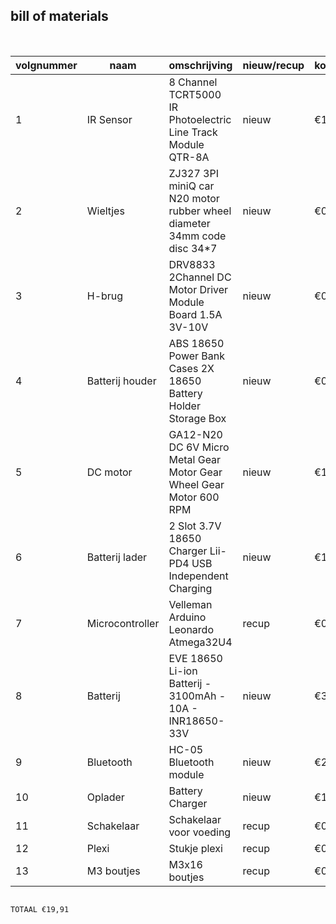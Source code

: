 ## bill of materials
<br />

|volgnummer|naam           |omschrijving                                                           |nieuw/recup|kostprijs/stuk|aantal|subtotaal|
|----------|----|------------|-----------|--------------|------|---------|
|         1|IR Sensor      |8 Channel TCRT5000 IR Photoelectric Line Track Module QTR-8A           |nieuw      |€1,45         |1     |€1,45    |
|         2|Wieltjes       |ZJ327 3PI miniQ car N20 motor rubber wheel diameter 34mm code disc 34*7|nieuw      |€0,07         |2     |€0,14    |
|         3|H-brug         |DRV8833 2Channel DC Motor Driver Module Board 1.5A 3V-10V              |nieuw      |€0,34         |1     |€0,34    |
|         4|Batterij houder|ABS 18650 Power Bank Cases 2X 18650 Battery Holder Storage Box         |nieuw      |€0,93         |1     |€0,93    |
|         5|DC motor       |GA12-N20 DC 6V Micro Metal Gear Motor Gear Wheel Gear Motor 600 RPM    |nieuw      |€1,79         |2     |€3,58    |
|         6|Batterij lader |2 Slot 3.7V 18650 Charger Lii-PD4 USB Independent Charging             |nieuw      |€1,99         |1     |€1,99    |
|         7|Microcontroller|Velleman Arduino Leonardo Atmega32U4                                   |recup      |€0,00         |1     |€0,00    |
|         8|Batterij       |EVE 18650 Li-ion Batterij - 3100mAh - 10A - INR18650-33V               |nieuw      |€3,50         |2     |€7,00    |
|         9|Bluetooth      |HC-05 Bluetooth module                                                 |nieuw      |€2,49         |1     |€2,49    |
|        10|Oplader        |Battery Charger                                                        |nieuw      |€1,99         |1     |€1,99    |
|        11|Schakelaar     |Schakelaar voor voeding                                                |recup      |€0,00         |1     |€0,00    |
|        12|Plexi          |Stukje plexi                                                           |recup      |€0,00         |1     |€0,00    |
|        13|M3 boutjes     |M3x16 boutjes                                                          |recup      |€0,00         |1     |€0,00    |
                                                                                                                              TOTAAL €19,91   
                                                                                                                              
